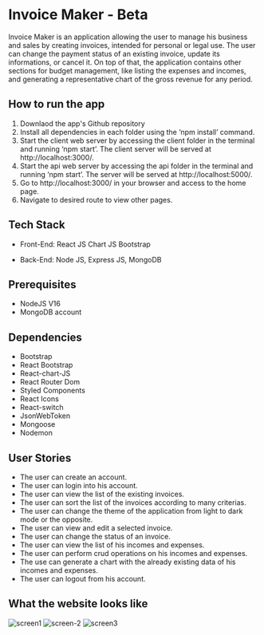 # Invoice Maker - Beta

Invoice Maker is an application allowing the user to manage his business and sales by creating invoices, intended for personal or legal use. The user can change the payment status of an existing invoice, update its informations, or cancel it.
On top of that, the application contains other sections for budget management, like listing the expenses and incomes, and generating a representative chart of the gross revenue for any period.

## How to run the app

1. Downlaod the app's Github repository 
2. Install all dependencies in each folder using the ‘npm install’ command.
3. Start the client web server by accessing the client folder in the terminal and running ‘npm start’. The client server will be served at http://localhost:3000/.
4. Start the api web server by accessing the api folder in the terminal and running ‘npm start’. The server will be served at http://localhost:5000/.
5. Go to http://localhost:3000/ in your browser and access to the home page.
6. Navigate to desired route to view other pages.


## Tech Stack

- Front-End:
    React JS
    Chart JS
    Bootstrap 

- Back-End:
    Node JS,
    Express JS,
    MongoDB

## Prerequisites

- NodeJS V16
- MongoDB account

## Dependencies

- Bootstrap
- React Bootstrap
- React-chart-JS
- React Router Dom
- Styled Components
- React Icons
- React-switch
- JsonWebToken
- Mongoose
- Nodemon

## User Stories

- The user can create an account.
- The user can login into his account.
- The user can view the list of the existing invoices.
- The user can sort the list of the invoices according to many criterias.
- The user can change the theme of the application from light to dark mode or the opposite.
- The user can view and edit a selected invoice.
- The user can change the status of an invoice.
- The user can view the list of his incomes and expenses.
- The user can perform crud operations on his incomes and expenses.
- The use can generate a chart with the already existing data of his incomes and expenses.
- The user can logout from his account.

## What the website looks like 

<img src="https://i.ibb.co/h1c8zmk/screen1.png" alt="screen1">
<img src="https://i.ibb.co/dr47v74/screen-2.png" alt="screen-2">
<img src="https://i.ibb.co/RCjHytd/screen3.png" alt="screen3">